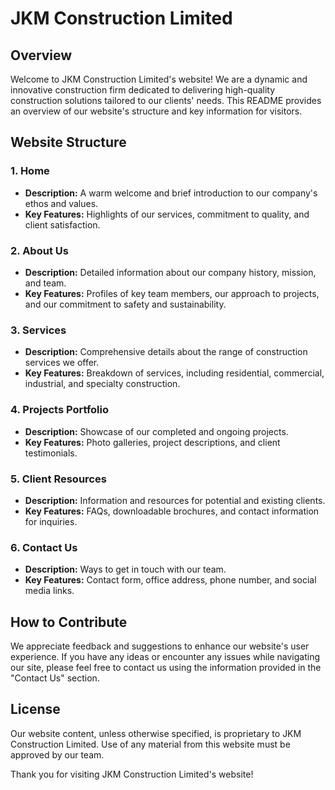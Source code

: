 # JKM Construction Limited

## Overview

Welcome to JKM Construction Limited's website! We are a dynamic and innovative construction firm dedicated to delivering high-quality construction solutions tailored to our clients' needs. This README provides an overview of our website's structure and key information for visitors.

## Website Structure

### 1. Home
- **Description:** A warm welcome and brief introduction to our company's ethos and values.
- **Key Features:** Highlights of our services, commitment to quality, and client satisfaction.

### 2. About Us
- **Description:** Detailed information about our company history, mission, and team.
- **Key Features:** Profiles of key team members, our approach to projects, and our commitment to safety and sustainability.

### 3. Services
- **Description:** Comprehensive details about the range of construction services we offer.
- **Key Features:** Breakdown of services, including residential, commercial, industrial, and specialty construction.

### 4. Projects Portfolio
- **Description:** Showcase of our completed and ongoing projects.
- **Key Features:** Photo galleries, project descriptions, and client testimonials.

### 5. Client Resources
- **Description:** Information and resources for potential and existing clients.
- **Key Features:** FAQs, downloadable brochures, and contact information for inquiries.

### 6. Contact Us
- **Description:** Ways to get in touch with our team.
- **Key Features:** Contact form, office address, phone number, and social media links.

## How to Contribute

We appreciate feedback and suggestions to enhance our website's user experience. If you have any ideas or encounter any issues while navigating our site, please feel free to contact us using the information provided in the "Contact Us" section.

## License

Our website content, unless otherwise specified, is proprietary to JKM Construction Limited. Use of any material from this website must be approved by our team.

Thank you for visiting JKM Construction Limited's website!
